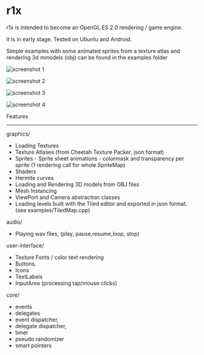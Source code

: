 # r1x

r1x is intended to become an OpenGL ES 2.0 rendering / game engine.

It is in early stage. Tested on Ubuntu and Android.

Simple examples with some animated sprites from a texture atlas and rendering 3d mmodels (obj) can be found in the examples folder

![screenshot 1](https://gitlab.com/GameCy/r1x/-/blob/master/examples/screenshots/ScreenshotExample1.png)

![screenshot 2](https://gitlab.com/GameCy/r1x/-/blob/master/examples/screenshots/ScreenshotExample2.png)

![screenshot 3](https://gitlab.com/GameCy/r1x/-/blob/master/examples/screenshots/ScreenshotExample3.png)

![screenshot 4](https://gitlab.com/GameCy/r1x/-/blob/master/examples/screenshots/ScreenshotExample4.png)


Features

---------------

graphics/

* Loading Textures
* Texture Atlases (from Cheetah Texture Packer, json format)
* Sprites - Sprite sheet animations - colormask and transparency per sprite (1 rendering call for whole SpriteMap)
* Shaders
* Hermite curves
* Loading and Rendering 3D models from OBJ files
* Mesh Instancing
* ViewPort and Camera abstraction classes
* Loading levels built with the Tiled editor and exported in json format. (see examples/TiledMap.cpp)

audio/

* Playing wav files, (play, pause,resume,loop, stop)

user-interface/

* Texture Fonts / color text rendering
* Buttons. 
* Icons
* TextLabels
* InputArea (processing tap/mouse clicks)

core/

* events 
* delegates
* event dispatcher,
* delegate dispatcher, 
* timer
* pseudo randomizer
* smart pointers
